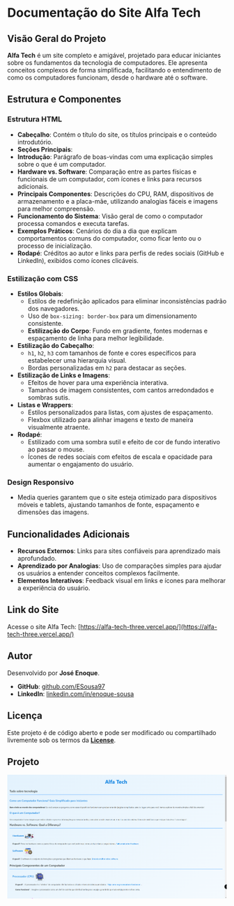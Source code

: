 # Documentação do Site Alfa Tech

## Visão Geral do Projeto
**Alfa Tech** é um site completo e amigável, projetado para educar iniciantes sobre os fundamentos da tecnologia de computadores. Ele apresenta conceitos complexos de forma simplificada, facilitando o entendimento de como os computadores funcionam, desde o hardware até o software.

## Estrutura e Componentes

### Estrutura HTML
  - **Cabeçalho**: Contém o título do site, os títulos principais e o conteúdo introdutório.
  - **Seções Principais**:
  - **Introdução**: Parágrafo de boas-vindas com uma explicação simples sobre o que é um computador.
  - **Hardware vs. Software**: Comparação entre as partes físicas e funcionais de um computador, com ícones e links para recursos adicionais.
  - **Principais Componentes**: Descrições do CPU, RAM, dispositivos de armazenamento e a placa-mãe, utilizando analogias fáceis e imagens para melhor compreensão.
  - **Funcionamento do Sistema**: Visão geral de como o computador processa comandos e executa tarefas.
  - **Exemplos Práticos**: Cenários do dia a dia que explicam comportamentos comuns do computador, como ficar lento ou o processo de inicialização.
  - **Rodapé**: Créditos ao autor e links para perfis de redes sociais (GitHub e LinkedIn), exibidos como ícones clicáveis.

### Estilização com CSS
- **Estilos Globais**:
  - Estilos de redefinição aplicados para eliminar inconsistências padrão dos navegadores.
  - Uso de `box-sizing: border-box` para um dimensionamento consistente.
  - **Estilização do Corpo**: Fundo em gradiente, fontes modernas e espaçamento de linha para melhor legibilidade.
- **Estilização do Cabeçalho**:
  - `h1`, `h2`, `h3` com tamanhos de fonte e cores específicos para estabelecer uma hierarquia visual.
  - Bordas personalizadas em `h2` para destacar as seções.
- **Estilização de Links e Imagens**:
  - Efeitos de hover para uma experiência interativa.
  - Tamanhos de imagem consistentes, com cantos arredondados e sombras sutis.
- **Listas e Wrappers**:
  - Estilos personalizados para listas, com ajustes de espaçamento.
  - Flexbox utilizado para alinhar imagens e texto de maneira visualmente atraente.
- **Rodapé**:
  - Estilizado com uma sombra sutil e efeito de cor de fundo interativo ao passar o mouse.
  - Ícones de redes sociais com efeitos de escala e opacidade para aumentar o engajamento do usuário.

### Design Responsivo
- Media queries garantem que o site esteja otimizado para dispositivos móveis e tablets, ajustando tamanhos de fonte, espaçamento e dimensões das imagens.

## Funcionalidades Adicionais
- **Recursos Externos**: Links para sites confiáveis para aprendizado mais aprofundado.
- **Aprendizado por Analogias**: Uso de comparações simples para ajudar os usuários a entender conceitos complexos facilmente.
- **Elementos Interativos**: Feedback visual em links e ícones para melhorar a experiência do usuário.

## Link do Site
Acesse o site Alfa Tech: [https://alfa-tech-three.vercel.app/](https://alfa-tech-three.vercel.app/)

## Autor
Desenvolvido por **José Enoque**.  
- **GitHub**: [github.com/ESousa97](https://github.com/ESousa97)
- **LinkedIn**: [linkedin.com/in/enoque-sousa](https://www.linkedin.com/in/enoque-sousa-bb89aa168/)

## Licença
Este projeto é de código aberto e pode ser modificado ou compartilhado livremente sob os termos da **[License](/LICENSE)**.

## Projeto
<p align="center">
  <img src="./Assets/media/Alfa_Tech.png" alt="Imagem do Projeto Alfa Tech">
</p>
